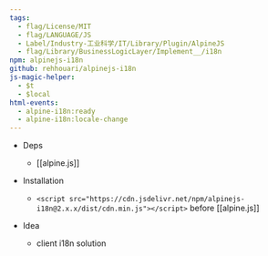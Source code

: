 ```yaml
---
tags:
  - flag/License/MIT
  - flag/LANGUAGE/JS
  - Label/Industry-工业科学/IT/Library/Plugin/AlpineJS
  - flag/Library/BusinessLogicLayer/Implement__/i18n
npm: alpinejs-i18n
github: rehhouari/alpinejs-i18n
js-magic-helper:
  - $t
  - $local
html-events:
  - alpine-i18n:ready
  - alpine-i18n:locale-change
---
```


- Deps
    - [[alpine.js]]

- Installation
    - `<script src="https://cdn.jsdelivr.net/npm/alpinejs-i18n@2.x.x/dist/cdn.min.js"></script>` before [[alpine.js]]

- Idea
    - client i18n solution
